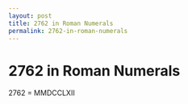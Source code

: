 ```yaml
---
layout: post
title: 2762 in Roman Numerals
permalink: 2762-in-roman-numerals
---
```


# 2762 in Roman Numerals

2762 = MMDCCLXII
